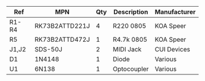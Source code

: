 | Ref   | MPN            | Qty | Description | Manufacturer |
|-------|----------------|-----|-------------|--------------|
| R1-R4 | RK73B2ATTD221J‎ |  4  | R220 0805   | KOA Speer    |
| R5    | RK73B2ATTD472J |  1  | R4.7k 0805  | KOA Speer    |
| J1,J2 | SDS-50J        |  2  | MIDI Jack   | CUI Devices  |
| D1    | 1N4148         |  1  | Diode       | Various      |
| U1    | 6N138‎          |  1  | Optocoupler | Various      |
